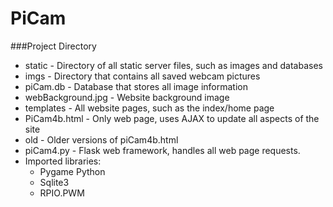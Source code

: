 # PiCam

###Project Directory
* static - Directory of all static server files, such as images and databases
 * imgs - Directory that contains all saved webcam pictures
 * piCam.db - Database that stores all image information
 * webBackground.jpg - Website background image
* templates - All website pages, such as the index/home page
 * PiCam4b.html - Only web page, uses AJAX to update all aspects of the site
 * old - Older versions of piCam4b.html 
* piCam4.py - Flask web framework, handles all web page requests. 
 * Imported libraries:
    *  Pygame Python
    *  Sqlite3
    *  RPIO.PWM
